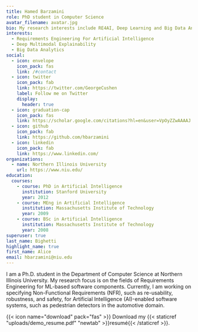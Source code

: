 ```yaml
---
title: Hamed Barzamini
role: PhD student in Computer Science
avatar_filename: avatar.jpg
bio: My research interests include RE4AI, Deep Learning and Big Data Analytics.
interests:
  - Requirements Engineering For Artificial Intelligence
  - Deep Multimodal Explainability
  - Big Data Analytics
social:
  - icon: envelope
    icon_pack: fas
    link: /#contact
  - icon: twitter
    icon_pack: fab
    link: https://twitter.com/GeorgeCushen
    label: Follow me on Twitter
    display:
      header: true
  - icon: graduation-cap
    icon_pack: fas
    link: https://scholar.google.com/citations?hl=en&user=VpOyZZwAAAAJ
  - icon: github
    icon_pack: fab
    link: https://github.com/hbarzamini
  - icon: linkedin
    icon_pack: fab
    link: https://www.linkedin.com/
organizations:
  - name: Northern Illinois University
    url: https://www.niu.edu/
education:
  courses:
    - course: PhD in Artificial Intelligence
      institution: Stanford University
      year: 2012
    - course: MEng in Artificial Intelligence
      institution: Massachusetts Institute of Technology
      year: 2009
    - course: BSc in Artificial Intelligence
      institution: Massachusetts Institute of Technology
      year: 2008
superuser: true
last_name: Bighetti
highlight_name: true
first_name: Alice
email: hbarzamini@niu.edu
---
```

I am a Ph.D. student in the Department of Computer Science at Northern Illinois University. My research focus is on the fields of Requirements Engineering for ML-based software components. Currently, I am working on specifying Non-Functional Requirements (NFR), such as re-usability, robustness, and safety, for Artificial Intelligence (AI)-enabled software systems, such as pedestrian detectors in the automotive domain. 

{{< icon name="download" pack="fas" >}} Download my {{< staticref "uploads/demo_resume.pdf" "newtab" >}}resumé{{< /staticref >}}.